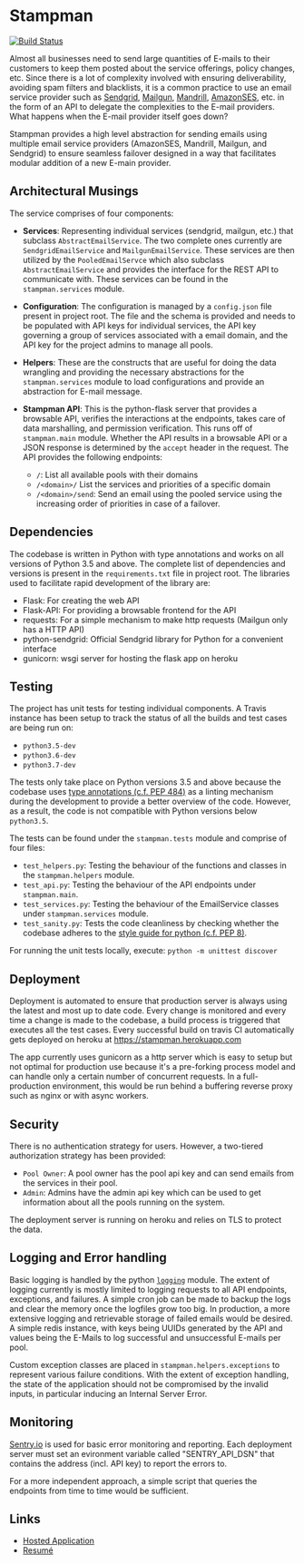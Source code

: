 Stampman
========
[![Build Status](https://travis-ci.org/thunderboltsid/stampman.svg?branch=master)](https://travis-ci.org/thunderboltsid/stampman)

Almost all businesses need to send large quantities of E-mails to their customers to keep them posted about the service offerings, policy changes, etc. Since there is a lot of complexity involved with ensuring deliverability, avoiding spam filters and blacklists, it is a common practice to use an email service provider such as [Sendgrid](), [Mailgun](), [Mandrill](), [AmazonSES](), etc. in the form of an API to delegate the complexities to the E-mail providers. What happens when the E-mail provider itself goes down?

Stampman provides a high level abstraction for sending emails using multiple email service providers (AmazonSES, Mandrill, Mailgun, and Sendgrid) to ensure seamless failover designed in a way that facilitates modular addition of a new E-main provider.

Architectural Musings
---------------------
The service comprises of four components:

  - **Services**: Representing individual services (sendgrid, mailgun, etc.) that subclass `AbstractEmailService`. The two complete ones currently are `SendgridEmailService` and `MailgunEmailService`. These services are then utilized by the `PooledEmailServce` which also subclass `AbstractEmailService` and provides the interface for the REST API to communicate with. These services can be found in the `stampman.services` module.
  - **Configuration**: The configuration is managed by a `config.json` file present in project root. The file and the schema is provided and needs to be populated with API keys for individual services, the API key governing a group of services associated with a email domain, and the API key for the project admins to manage all pools. 
  - **Helpers**: These are the constructs that are useful for doing the data wrangling and providing the necessary abstractions for the `stampman.services` module to load configurations and provide an abstraction for E-mail message.
  - **Stampman API**: This is the python-flask server that provides a browsable API, verifies the interactions at the endpoints, takes care of data marshalling, and permission verification. This runs off of `stampman.main` module. Whether the API results in a browsable API or a JSON response is determined by the `accept` header in the request. The API provides the following endpoints:
  
    * `/`: List all available pools with their domains
    * `/<domain>/` List the services and priorities of a specific domain
    * `/<domain>/send`: Send an email using the pooled service using the increasing order of priorities in case of a failover.
    
Dependencies
------------
The codebase is written in Python with type annotations and works on all versions of Python 3.5 and above. The complete list of dependencies and versions is present in the `requirements.txt` file in project root. The libraries used to facilitate rapid development of the library are:

  - Flask: For creating the web API
  - Flask-API: For providing a browsable frontend for the API
  - requests: For a simple mechanism to make http requests (Mailgun only has a HTTP API)
  - python-sendgrid: Official Sendgrid library for Python for a convenient interface
  - gunicorn: wsgi server for hosting the flask app on heroku

Testing
-------
The project has unit tests for testing individual components. A Travis instance has been setup to track the status of all the builds and test cases are being run on:

  - `python3.5-dev`
  - `python3.6-dev`
  - `python3.7-dev`
  
The tests only take place on Python versions 3.5 and above because the codebase uses [type annotations (c.f. PEP 484)](https://www.python.org/dev/peps/pep-0484/) as a linting mechanism during the development to provide a better overview of the code. However, as a result, the code is not compatible with Python versions below `python3.5`.

The tests can be found under the `stampman.tests` module and comprise of four files:
   
  - `test_helpers.py`: Testing the behaviour of the functions and classes in the `stampman.helpers` module.
  - `test_api.py`: Testing the behaviour of the API endpoints under `stampman.main`.
  - `test_services.py`: Testing the behaviour of the EmailService classes under `stampman.services` module.
  - `test_sanity.py`: Tests the code cleanliness by checking whether the codebase adheres to the [style guide for python (c.f. PEP 8)](https://www.python.org/dev/peps/pep-0008/).

For running the unit tests locally, execute:
`python -m unittest discover`

Deployment
----------
Deployment is automated to ensure that production server is always using the latest and most up to date code. Every change is monitored and every time a change is made to the codebase, a build process is triggered that executes all the test cases. Every successful build on travis CI automatically gets deployed on heroku at https://stampman.herokuapp.com

The app currently uses gunicorn as a http server which is easy to setup but not optimal for production use because it's a pre-forking process model and can handle only a certain number of concurrent requests. In a full-production environment, this would be run behind a buffering reverse proxy such as nginx or with async workers.

Security
--------
There is no authentication strategy for users. However, a two-tiered authorization strategy has been provided:

  - `Pool Owner`: A pool owner has the pool api key and can send emails from the services in their pool.
  - `Admin`: Admins have the admin api key which can be used to get information about all the pools running on the system.
  
The deployment server is running on heroku and relies on TLS to protect the data.

Logging and Error handling
--------------------------
Basic logging is handled by the python [`logging`](https://docs.python.org/3/library/logging.html) module. The extent of logging currently is mostly limited to logging requests to all API endpoints, exceptions, and failures. A simple cron job can be made to backup the logs and clear the memory once the logfiles grow too big. In production, a more extensive logging and retrievable storage of failed emails would be desired. A simple redis instance, with keys being UUIDs generated by the API and values being the E-Mails to log successful and unsuccessful E-mails per pool. 

Custom exception classes are placed in `stampman.helpers.exceptions` to represent various failure conditions. With the extent of exception handling, the state of the application should not be compromised by the invalid inputs, in particular inducing an Internal Server Error.

Monitoring
----------
[Sentry.io](https://sentry.io) is used for basic error monitoring and reporting. Each deployment server must set an evironment variable called "SENTRY_API_DSN" that contains the address (incl. API key) to report the errors to.

For a more independent approach, a simple script that queries the endpoints from time to time would be sufficient.

Links
-----
  - [Hosted Application](https://stampman.herokuapp.com)
  - [Resumé](https://github.com/thunderboltsid/CV_Siddharth_Shukla/raw/master/CV_Siddharth_Shukla.pdf)